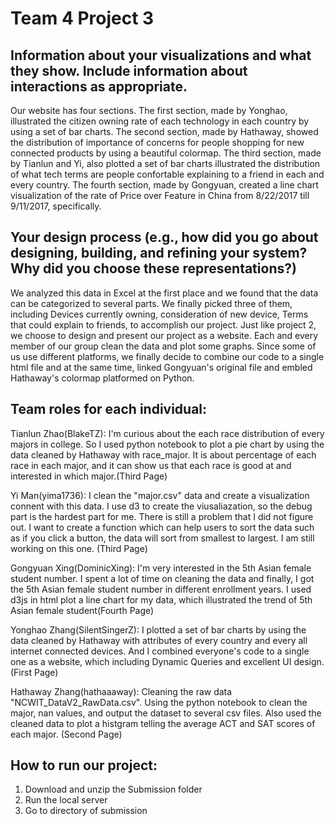 # Team 4 Project 3
<h2>Information about your visualizations and what they show. Include information about interactions as appropriate.</h2>

Our website has four sections. The first section, made by Yonghao, illustrated the citizen owning rate of each technology in each country by using a set of bar charts. The second section, made by Hathaway, showed the distribution of importance of concerns for people shopping for new connected products by using a beautiful colormap. The third section, made by Tianlun and Yi, also plotted a set of bar charts illustrated the distribution of what tech terms are people confortable explaining to a friend in each and every country. The fourth section, made by Gongyuan, created a line chart visualization of the rate of Price over Feature in China from 8/22/2017 till 9/11/2017, specifically. 

<h2>Your design process (e.g., how did you go about designing, building, and refining your system? Why did you choose these representations?)</h2>

We analyzed this data in Excel at the first place and we found that the data can be categorized to several parts. We finally picked three of them, including Devices currently owning, consideration of new device, Terms that could explain to friends, to accomplish our project. Just like project 2, we choose to design and present our project as a website. Each and every member of our group clean the data and plot some graphs. Since some of us use different platforms, we finally decide to combine our code to a single html file and at the same time, linked Gongyuan's original file and embled Hathaway's colormap platformed on Python. 

<h2>Team roles for each individual:</h2>

Tianlun Zhao(BlakeTZ): I'm curious about the each race distribution of every majors in college. So I used python notebook to plot a pie chart by using the data cleaned by Hathaway with race_major. It is about percentage of each race in each major, and it can show us that each race is good at and interested in which major.(Third Page)

Yi Man(yima1736): I clean the "major.csv" data and create a visualization connent with this data. I use d3 to create the viusaliazation, so the debug part is the hardest part for me. There is still a problem that I did not figure out. I want to create a function which can help users to sort the data such as if you click a button, the data will sort from smallest to largest. I am still working on this one. (Third Page)

Gongyuan Xing(DominicXing): I'm very interested in the 5th Asian female student number. I spent a lot of time on cleaning the data and finally, I got the 5th Asian female student number in different enrollment years. I used d3js in html plot a line chart for my data, which illustrated the trend of 5th Asian female student(Fourth Page)

Yonghao Zhang(SilentSingerZ): I plotted a set of bar charts by using the data cleaned by Hathaway with attributes of every country and every all internet connected devices. And I combined everyone's code to a single one as a website, which including Dynamic Queries and excellent UI design. (First Page)

Hathaway Zhang(hathaaaway): Cleaning the raw data "NCWIT_DataV2_RawData.csv". Using the python notebook to clean the major, nan values, and output the dataset to several csv files. Also used the cleaned data to plot a histgram telling the average ACT and SAT scores of each major. (Second Page)

<h2>How to run our project:</h2>

1. Download and unzip the Submission folder
2. Run the local server
3. Go to directory of submission
